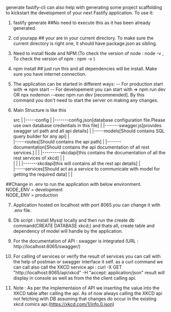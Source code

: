 generate
fastify-cli can also help with generating some project scaffolding to kickstart the development of your next Fastify application. To use it:

1. fastify generate <yourapp> ##No need to execute this as it has been already generated.
2. cd yourapp ## your are in your current directory. To make sure the current directory is right one, it should have package.json as sibling. 
3. Need to install Node and NPM.(To check the version of node : node -v , To check the version of npm : npm -v )
4. npm install ## just run this and all dependencies will be install. Make sure you have internet connection.
5. The application can be started in different ways:
-- For production start with => npm start
-- For developement you can start with => npm run dev
                     OR
   npx nodemon --exec npm run dev [recommended]. By this command you don't need to start the server on making any changes.
6. Main Structure is like this

     src
      |
      |-----config
      |       |-------config.json[database configuration file.Please use own database credentials in this file]
      |       |-------swagger.js[provides swagger url path and all api details]
      |
      |-----models[Should contains SQL query builder for any api]
      |       
      |-----routes[Should contains the api path]
      |       |-------documentation[Should contains the api documentation of all rest services.]
      |       |            |---------xkcdapi[this contains the documentation of all the rest services of xkcd]
      |       |            
      |       |
      |       |-------xkcdapi[this will contains all the rest api details]
      |		
      |-----services[Should act as a service to communicate with model for getting the required data]
      |       |


##Change in .env to run the application with below environment.
NODE_ENV =  development  
NODE_ENV =  production


7. Application hosted on localhost with port 8065.you can change it with .env file.
8. Db script : Install Mysql locally and then run the create db command(CREATE DATABASE xkcd;) and thats all, create table and dependency of model will handle by the application.
9. For the documentation of API : swagger is integrated (URL : http://localhost:8065/swagger/) 
10. For calling of services or verify the result of services you can call with the help of postman or swagger interface it self.
     as a curl command we can call also call the  XKCD service api : 
     curl -X GET "http://localhost:8065/api/xkcd" -H "accept: application/json"
     result will display in console as well as from the the client calling api.

11. Note : As per the implementaion of API we inserting the value into the XKCD table after calling the api.
           As of now always calling the XKCD api not fetching with DB assuming that changes do occur in the existing xkcd comics api.(https://xkcd.com/1/info.0.json)   
     
